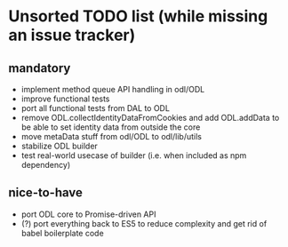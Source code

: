 # Unsorted TODO list (while missing an issue tracker)

## mandatory
- implement method queue API handling in odl/ODL
- improve functional tests
- port all functional tests from DAL to ODL
- remove ODL.collectIdentityDataFromCookies and add ODL.addData to be able to set identity data from outside the core
- move metaData stuff from odl/ODL to odl/lib/utils
- stabilize ODL builder
- test real-world usecase of builder (i.e. when included as npm dependency)

## nice-to-have
- port ODL core to Promise-driven API
- (?) port everything back to ES5 to reduce complexity and get rid of babel boilerplate code
